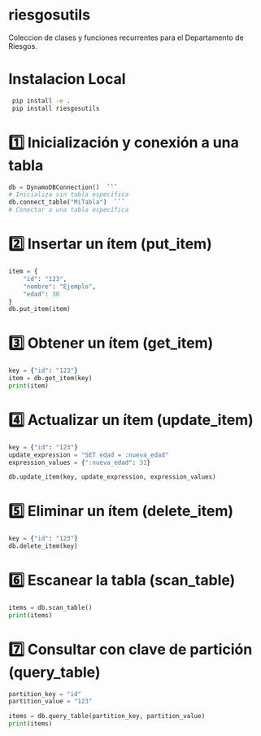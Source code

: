 # riesgosutils

Coleccion de clases y funciones recurrentes para el Departamento de Riesgos.

# Instalacion Local
```bash
 pip install -e .
 pip install riesgosutils
```


# 1️⃣ Inicialización y conexión a una tabla
```python
db = DynamoDBConnection()  ```
# Inicializa sin tabla específica
db.connect_table("MiTabla")  ```
# Conectar a una tabla específica
```
# 2️⃣ Insertar un ítem (put_item)
```python
item = {
    "id": "123",
    "nombre": "Ejemplo",
    "edad": 30
}
db.put_item(item)
```

# 3️⃣ Obtener un ítem (get_item)
```python
key = {"id": "123"}
item = db.get_item(key)
print(item)
```

# 4️⃣ Actualizar un ítem (update_item)
```python
key = {"id": "123"}
update_expression = "SET edad = :nueva_edad"
expression_values = {":nueva_edad": 31}

db.update_item(key, update_expression, expression_values)
```

# 5️⃣ Eliminar un ítem (delete_item)
```python
key = {"id": "123"}
db.delete_item(key)
```

# 6️⃣ Escanear la tabla (scan_table)
```python
items = db.scan_table()
print(items)
```

# 7️⃣ Consultar con clave de partición (query_table)
```python
partition_key = "id"
partition_value = "123"

items = db.query_table(partition_key, partition_value)
print(items)
```